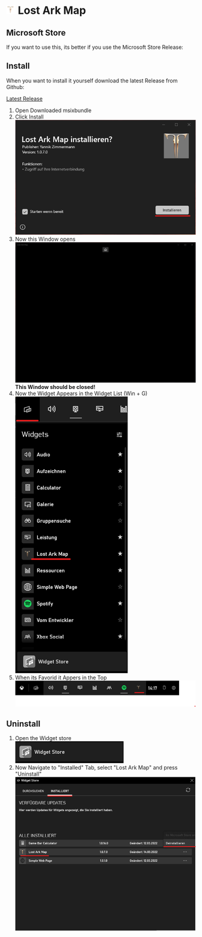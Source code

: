 # ![](LostArkMap\Assets\Square44x44Logo.targetsize-24.png) Lost Ark Map

## Microsoft Store

If you want to use this, its better if you use the Microsoft Store Release:



## Install

When you want to install it yourself download the latest Release from Github:

[Latest Release](https://github.com/Allatu/LostArkMap/releases/download/1.0/LostArkMap_1.0.7.0.msixbundle)

1. Open Downloaded msixbundle
2. Click Install ![InstallPng](https://github.com/Allatu/LostArkMap/blob/master/Assets/Install.png)
3. Now this Window opens ![](Assets\Afterinstall.png) **This Window should be closed!**
4. Now the Widget Appears in the Widget List (Win + G) ![](Assets\Widgetlist.png) 
5. When its Favorid it Appers in the Top ![](Assets\stared.png) 

## Uninstall

1. Open the Widget store <br> ![](Assets\widgetstore.png) 
2. Now Navigate to "Installed" Tab, select "Lost Ark Map" and press "Uninstall" ![](Assets\uninstall.png)  


